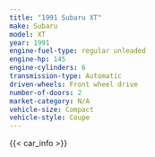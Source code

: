 ```yaml
---
title: "1991 Subaru XT"
make: Subaru
model: XT
year: 1991
engine-fuel-type: regular unleaded
engine-hp: 145
engine-cylinders: 6
transmission-type: Automatic
driven-wheels: Front wheel drive
number-of-doors: 2
market-category: N/A
vehicle-size: Compact
vehicle-style: Coupe
---
```


{{< car_info >}}
